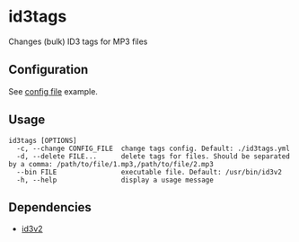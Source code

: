 # id3tags

Changes (bulk) ID3 tags for MP3 files


## Configuration

See [config file](id3tags.yml) example.


## Usage

```
id3tags [OPTIONS]
  -c, --change CONFIG_FILE  change tags config. Default: ./id3tags.yml
  -d, --delete FILE...      delete tags for files. Should be separated by a comma: /path/to/file/1.mp3,/path/to/file/2.mp3
  --bin FILE                executable file. Default: /usr/bin/id3v2
  -h, --help                display a usage message
```


## Dependencies

* [id3v2](http://id3v2.sourceforge.net)
